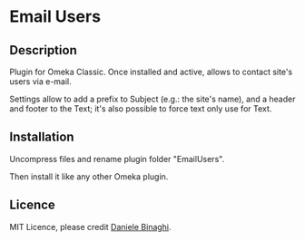 # Email Users

## Description

Plugin for Omeka Classic. Once installed and active, allows to contact site's users via e-mail.

Settings allow to add a prefix to Subject (e.g.: the site's name), and a header and footer to the Text; it's also possible to force text only use for Text.

## Installation
Uncompress files and rename plugin folder "EmailUsers".

Then install it like any other Omeka plugin.

## Licence
MIT Licence, please credit [Daniele Binaghi](https://github.com/DBinaghi).
